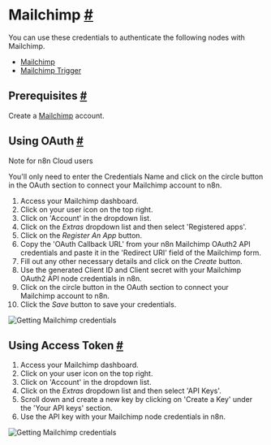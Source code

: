 


 Mailchimp
 [#](#mailchimp "Permanent link")
=============================================



 You can use these credentials to authenticate the following nodes with Mailchimp.
 


* [Mailchimp](/integrations/builtin/app-nodes/n8n-nodes-base.mailchimp/)
* [Mailchimp Trigger](/integrations/builtin/trigger-nodes/n8n-nodes-base.mailchimptrigger/)



 Prerequisites
 [#](#prerequisites "Permanent link")
-----------------------------------------------------



 Create a
 [Mailchimp](https://www.mailchimp.com/) 
 account.
 



 Using OAuth
 [#](#using-oauth "Permanent link")
-------------------------------------------------




 Note for n8n Cloud users
 



 You'll only need to enter the Credentials Name and click on the circle button in the OAuth section to connect your Mailchimp account to n8n.
 



1. Access your Mailchimp dashboard.
2. Click on your user icon on the top right.
3. Click on 'Account' in the dropdown list.
4. Click on the
 *Extras* 
 dropdown list and then select 'Registered apps'.
5. Click on the
 *Register An App* 
 button.
6. Copy the 'OAuth Callback URL' from your n8n Mailchimp OAuth2 API credentials and paste it in the 'Redirect URI' field of the Mailchimp form.
7. Fill out any other necessary details and click on the
 *Create* 
 button.
8. Use the generated Client ID and Client secret with your Mailchimp OAuth2 API node credentials in n8n.
9. Click on the circle button in the OAuth section to connect your Mailchimp account to n8n.
10. Click the
 *Save* 
 button to save your credentials.



![Getting Mailchimp credentials](https://d33wubrfki0l68.cloudfront.net/da293fc874369ba9c72d815e3aa43d08dcb8d3de/0ee9d/_images/integrations/builtin/credentials/mailchimp/using-oauth.gif)




 Using Access Token
 [#](#using-access-token "Permanent link")
---------------------------------------------------------------


1. Access your Mailchimp dashboard.
2. Click on your user icon on the top right.
3. Click on 'Account' in the dropdown list.
4. Click on the
 *Extras* 
 dropdown list and then select 'API Keys'.
5. Scroll down and create a new key by clicking on 'Create a Key' under the 'Your API keys' section.
6. Use the API key with your Mailchimp node credentials in n8n.



![Getting Mailchimp credentials](https://d33wubrfki0l68.cloudfront.net/32332f8d19eb3c425b386aae8075670eccad6c2e/3c4b5/_images/integrations/builtin/credentials/mailchimp/using-access-token.gif)





